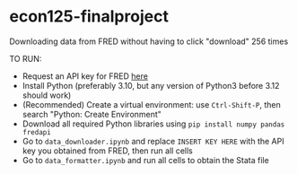 # econ125-finalproject
Downloading data from FRED without having to click "download" 256 times

TO RUN:
* Request an API key for FRED [here](https://fredaccount.stlouisfed.org/apikeys)
* Install Python (preferably 3.10, but any version of Python3 before 3.12 should work)
* (Recommended) Create a virtual environment: use `Ctrl-Shift-P`, then search "Python: Create Environment"
* Download all required Python libraries using `pip install numpy pandas fredapi`
* Go to `data_downloader.ipynb` and replace `INSERT KEY HERE` with the API key you obtained from FRED, then run all cells
* Go to `data_formatter.ipynb` and run all cells to obtain the Stata file
